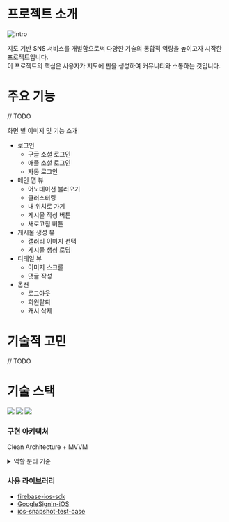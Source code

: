 # 프로젝트 소개
![intro](https://github.com/MojitoBar/pins/assets/16567811/e088d4de-4b83-47f2-b7f4-271edeaf4be5)

지도 기반 SNS 서비스를 개발함으로써 다양한 기술의 통합적 역량을 높이고자 시작한 프로젝트입니다. <br>
이 프로젝트의 핵심은 사용자가 지도에 핀을 생성하여 커뮤니티와 소통하는 것입니다.

# 주요 기능
// TODO

화면 별 이미지 및 기능 소개
- 로그인
  - 구글 소셜 로그인
  - 애플 소셜 로그인
  - 자동 로그인
- 메인 맵 뷰
  - 어노테이션 불러오기
  - 클러스터링
  - 내 위치로 가기
  - 게시물 작성 버튼
  - 새로고침 버튼
- 게시물 생성 뷰
  - 갤러리 이미지 선택
  - 게시물 생성 로딩
- 디테일 뷰
  - 이미지 스크롤
  - 댓글 작성
- 옵션
  - 로그아웃
  - 회원탈퇴
  - 캐시 삭제

# 기술적 고민
// TODO

# 기술 스택

<img src="https://img.shields.io/badge/Swift-5.9-5C5C5C?logo=Swift&color=5C5C5C&labelColor=ffffff"/> <img src="https://img.shields.io/badge/Xcode-15.1-FF4154?logo=xcode&logoColor=white"/> <img src="https://img.shields.io/badge/iOS-15.0-CCFBF2?logo=ios&logoColor=white"/> 

### 구현 아키택처
Clean Architecture + MVVM
<details>
<summary>역할 분리 기준</summary>
<div markdown="1">

**Presentation 레이어**
- View: 사용자 인터페이스와 관련된 로직만을 포함하며, 구성 요소의 정의와 상호작용을 담당합니다. View는 UI와 직접적인 상호작용을 하는 역할만을 수행해야 합니다.
- ViewController: View와 ViewModel 사이의 중개자 역할을 합니다. 사용자의 입력을 처리하고 ViewModel의 상태 변화를 감지하여 View를 업데이트합니다.
- ViewModel: ViewController의 상태값을 보유하고, UseCase에 요청을 전달하여 상태값을 활용합니다. ViewModel은 UI 로직과 비즈니스 로직의 분리를 돕습니다.

**Domain 레이어**
- Entity: 비즈니스 로직의 핵심적인 데이터 구조를 정의합니다.
- UseCase: 비즈니스 로직을 수행합니다. ViewModel로부터 받은 요청을 처리하고, UI에 필요한 데이터 형식으로 가공합니다. 예를 들어, 서버에서 받은 데이터를 사용자 인터페이스에 표시하기 적합한 형태로 변환하는 역할을 합니다.

**Data 레이어**
- Service: 외부 데이터 소스(예: API)와의 통신을 담당합니다. Repository로부터 받은 데이터를 Domain 레이어가 이해할 수 있는 형태로 가공합니다.
- Repository: 데이터의 영속성 관리를 담당합니다. 데이터베이스나 웹 서비스 등으로부터 데이터를 CRUD하는 역할을 합니다.

</div>
</details>

### 사용 라이브러리
- [firebase-ios-sdk](https://github.com/firebase/firebase-ios-sdk)
- [GoogleSignIn-iOS](https://github.com/google/GoogleSignIn-iOS)
- [ios-snapshot-test-case](https://github.com/uber/ios-snapshot-test-case)
